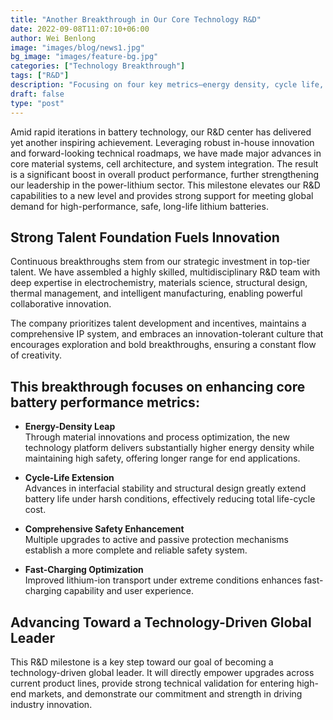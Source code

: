 ```yaml
---
title: "Another Breakthrough in Our Core Technology R&D"
date: 2022-09-08T11:07:10+06:00
author: Wei Benlong
image: "images/blog/news1.jpg"
bg_image: "images/feature-bg.jpg"
categories: ["Technology Breakthrough"]
tags: ["R&D"]
description: "Focusing on four key metrics—energy density, cycle life, safety, and fast-charging—to reinforce global competitiveness"
draft: false
type: "post"
---
```

Amid rapid iterations in battery technology, our R&D center has delivered yet another inspiring achievement. Leveraging robust in-house innovation and forward-looking technical roadmaps, we have made major advances in core material systems, cell architecture, and system integration. The result is a significant boost in overall product performance, further strengthening our leadership in the power-lithium sector. This milestone elevates our R&D capabilities to a new level and provides strong support for meeting global demand for high-performance, safe, long-life lithium batteries.

<!--more-->

## Strong Talent Foundation Fuels Innovation

Continuous breakthroughs stem from our strategic investment in top-tier talent. We have assembled a highly skilled, multidisciplinary R&D team with deep expertise in electrochemistry, materials science, structural design, thermal management, and intelligent manufacturing, enabling powerful collaborative innovation.

The company prioritizes talent development and incentives, maintains a comprehensive IP system, and embraces an innovation-tolerant culture that encourages exploration and bold breakthroughs, ensuring a constant flow of creativity.

## This breakthrough focuses on enhancing core battery performance metrics:

- **Energy-Density Leap**  
  Through material innovations and process optimization, the new technology platform delivers substantially higher energy density while maintaining high safety, offering longer range for end applications.

- **Cycle-Life Extension**  
  Advances in interfacial stability and structural design greatly extend battery life under harsh conditions, effectively reducing total life-cycle cost.

- **Comprehensive Safety Enhancement**  
  Multiple upgrades to active and passive protection mechanisms establish a more complete and reliable safety system.

- **Fast-Charging Optimization**  
  Improved lithium-ion transport under extreme conditions enhances fast-charging capability and user experience.

## Advancing Toward a Technology-Driven Global Leader

This R&D milestone is a key step toward our goal of becoming a technology-driven global leader. It will directly empower upgrades across current product lines, provide strong technical validation for entering high-end markets, and demonstrate our commitment and strength in driving industry innovation.
